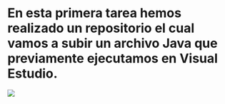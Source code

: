 # En esta primera tarea hemos realizado un repositorio el cual vamos a subir un archivo Java que previamente ejecutamos en Visual Estudio.

![](https://github.com/Leon-zam/Leon1989/blob/main/Base%20de%20Da)
